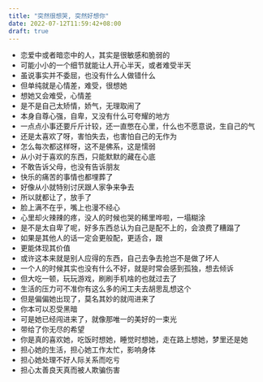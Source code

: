 ```yaml
---
title: "突然很想哭, 突然好想你"
date: 2022-07-12T11:59:42+08:00
draft: true
---
```



- 恋爱中或者暗恋中的人，其实是很敏感和脆弱的
- 可能小小的一个细节就能让人开心半天，或者难受半天
- 虽说事实并不委屈，也没有什么人做错什么
- 但单纯就是心情差，难受，很想她
- 想她又会难受，心情差
- 是不是自己太矫情，娇气，无理取闹了
- 本身自尊心强，自卑，又没有什么可夸耀的地方
- 一点点小事还要斤斤计较，还一直憋在心里，什么也不愿意说，生自己的气
- 还是太喜欢了呀，害怕失去，也害怕自己的无作为
- 怎么每次都这样呀，这不是佛系，这是懦弱
- 从小对于喜欢的东西，只能默默的藏在心底
- 不敢告诉父母，也没有告诉朋友
- 快乐的痛苦的事情也都埋葬了
- 好像从小就特别讨厌跟人家争来争去
- 所以就都让了，放手了
- 脸上满不在乎，嘴上也漫不经心
- 心里却火辣辣的疼，没人的时候也哭的稀里哗啦，一塌糊涂
- 是不是太自卑了呢，好多东西总认为自己是配不上的，会浪费了糟蹋了
- 如果是其他人的话一定会更般配，更适合，跟
- 更能体现其价值
- 或许这本来就是别人应得的东西，自己去争去抢岂不是做了坏人
- 一个人的时候其实也没有什么不好，就是时常会感到孤独，想去倾诉
- 但大吃一顿，玩玩游戏，刷刷手机啥的也就过去了
- 生活的压力可不准你有这么多的闲工夫去胡思乱想这个
- 但是偏偏她出现了，莫名其妙的就闯进来了
- 你本可以忍受黑暗
- 可是她已经闯进来了，就像那唯一的美好的一束光
- 带给了你无尽的希望
- 你是真的喜欢她，吃饭时想她，睡觉时想她，走在路上想她，梦里还是她
- 担心她的生活，担心她工作太忙，影响身体
- 担心她处理不好人际关系而吃亏
- 担心太善良天真而被人欺骗伤害
